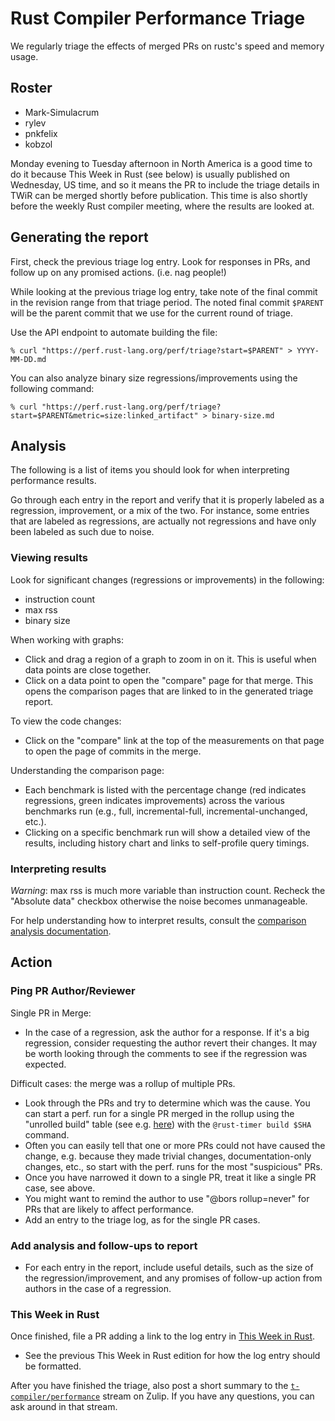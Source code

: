 # Rust Compiler Performance Triage

We regularly triage the effects of merged PRs on rustc's speed and memory
usage.

## Roster

- Mark-Simulacrum
- rylev
- pnkfelix
- kobzol

Monday evening to Tuesday afternoon in North America is a good time to do it 
because This Week in Rust (see below) is usually published on Wednesday, US time, 
and so it means the PR to include the triage details in TWiR can be merged shortly 
before publication. This time is also shortly before the weekly Rust compiler 
meeting, where the results are looked at.

## Generating the report

First, check the previous triage log entry. Look for responses in PRs, and
follow up on any promised actions. (i.e. nag people!)

While looking at the previous triage log entry, take note of the final commit in
the revision range from that triage period. The noted final commit `$PARENT` will
be the parent commit that we use for the current round of triage.

Use the API endpoint to automate building the file:

```
% curl "https://perf.rust-lang.org/perf/triage?start=$PARENT" > YYYY-MM-DD.md
```

You can also analyze binary size regressions/improvements using the following command:
```
% curl "https://perf.rust-lang.org/perf/triage?start=$PARENT&metric=size:linked_artifact" > binary-size.md
```

## Analysis

The following is a list of items you should look for when interpreting performance results. 

Go through each entry in the report and verify that it is properly labeled as a regression, 
improvement, or a mix of the two. For instance, some entries that are labeled as regressions, 
are actually not regressions and have only been labeled as such due to noise.

### Viewing results

Look for significant changes (regressions or improvements) in the following:
- instruction count
- max rss
- binary size

When working with graphs: 
- Click and drag a region of a graph to zoom in on it. This is useful when data
  points are close together.
- Click on a data point to open the "compare" page for that merge. This opens the comparison pages that are linked to in the generated triage report.

To view the code changes:
- Click on the "compare" link at the top of the measurements on that page to
  open the page of commits in the merge.

Understanding the comparison page:
- Each benchmark is listed with the percentage change 
  (red indicates regressions, green indicates improvements) across the various 
  benchmarks run (e.g., full, incremental-full, incremental-unchanged, etc.).
- Clicking on a specific benchmark run will show a detailed view of the results, including
  history chart and links to self-profile query timings.

### Interpreting results

*Warning*: max rss is much more variable than instruction count. Recheck the "Absolute
data" checkbox otherwise the noise becomes unmanageable.

For help understanding how to interpret results, consult the [comparison analysis documentation](../docs/comparison-analysis.md).

## Action

### Ping PR Author/Reviewer 

Single PR in Merge:
- In the case of a regression, ask the author for a response. If it's a big
  regression, consider requesting the author revert their changes. It may 
  be worth looking through the comments to see if the regression was expected.

Difficult cases: the merge was a rollup of multiple PRs.
- Look through the PRs and try to determine which was the cause. You can start
  a perf. run for a single PR merged in the rollup using the "unrolled build"
  table (see e.g. [here](https://github.com/rust-lang/rust/pull/119313#issuecomment-1869441617)) with
  the `@rust-timer build $SHA` command.
- Often you can easily tell that one or more PRs could not have caused the change, e.g.
  because they made trivial changes, documentation-only changes, etc., so start with the
  perf. runs for the most "suspicious" PRs.
- Once you have narrowed it down to a single PR, treat it like a single PR case, see above.
- You might want to remind the author to use "@bors rollup=never" for PRs
  that are likely to affect performance.
- Add an entry to the triage log, as for the single PR cases.

### Add analysis and follow-ups to report

- For each entry in the report, include useful details, such as the size of the regression/improvement,
  and any promises of follow-up action from authors in the case of a regression.

### This Week in Rust 

Once finished, file a PR adding a link to the log entry in [This Week in
Rust](https://github.com/emberian/this-week-in-rust/).
- See the previous This Week in Rust edition for how the log entry should be formatted.

After you have finished the triage, also post a short summary to the
[`t-compiler/performance`](https://rust-lang.zulipchat.com/#narrow/stream/247081-t-compiler.2Fperformance)
stream on Zulip. If you have any questions, you can ask around in that stream.
